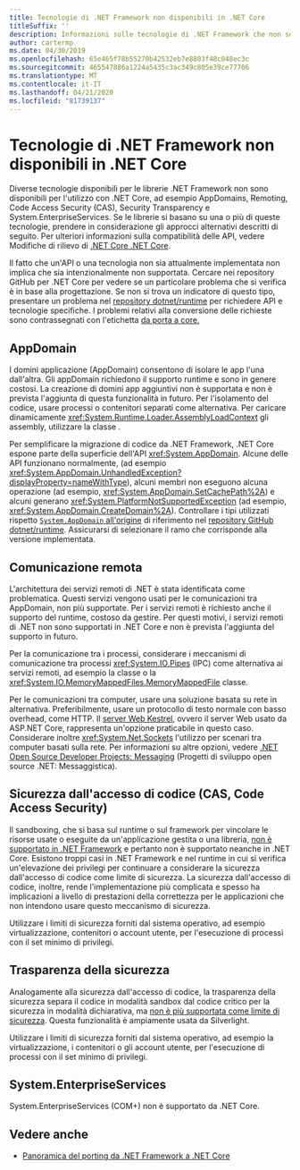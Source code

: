 ```yaml
---
title: Tecnologie di .NET Framework non disponibili in .NET Core
titleSuffix: ''
description: Informazioni sulle tecnologie di .NET Framework che non sono disponibili in .NET Core
author: cartermp
ms.date: 04/30/2019
ms.openlocfilehash: 65e465f78b55270b42532eb7e8803f48c048ec3c
ms.sourcegitcommit: 465547886a1224a5435c3ac349c805e39ce77706
ms.translationtype: MT
ms.contentlocale: it-IT
ms.lasthandoff: 04/21/2020
ms.locfileid: "81739137"
---
```

# <a name="net-framework-technologies-unavailable-on-net-core"></a>Tecnologie di .NET Framework non disponibili in .NET Core

Diverse tecnologie disponibili per le librerie .NET Framework non sono disponibili per l'utilizzo con .NET Core, ad esempio AppDomains, Remoting, Code Access Security (CAS), Security Transparency e System.EnterpriseServices. Se le librerie si basano su una o più di queste tecnologie, prendere in considerazione gli approcci alternativi descritti di seguito. Per ulteriori informazioni sulla compatibilità delle API, vedere Modifiche di rilievo di [.NET Core .NET Core](../compatibility/breaking-changes.md).

Il fatto che un'API o una tecnologia non sia attualmente implementata non implica che sia intenzionalmente non supportata. Cercare nei repository GitHub per .NET Core per vedere se un particolare problema che si verifica è in base alla progettazione. Se non si trova un indicatore di questo tipo, presentare un problema nel [repository dotnet/runtime](https://github.com/dotnet/runtime/issues) per richiedere API e tecnologie specifiche. I problemi relativi alla conversione delle richieste sono contrassegnati con l'etichetta [da porta a core.](https://github.com/dotnet/runtime/labels/port-to-core)

## <a name="appdomains"></a>AppDomain

I domini applicazione (AppDomain) consentono di isolare le app l'una dall'altra. Gli appDomain richiedono il supporto runtime e sono in genere costosi. La creazione di domini app aggiuntivi non è supportata e non è prevista l'aggiunta di questa funzionalità in futuro. Per l'isolamento del codice, usare processi o contenitori separati come alternativa. Per caricare dinamicamente <xref:System.Runtime.Loader.AssemblyLoadContext> gli assembly, utilizzare la classe .

Per semplificare la migrazione di codice da .NET Framework, .NET Core espone parte della superficie dell'API <xref:System.AppDomain>. Alcune delle API funzionano normalmente, (ad esempio <xref:System.AppDomain.UnhandledException?displayProperty=nameWithType>), alcuni membri non eseguono alcuna operazione (ad esempio, <xref:System.AppDomain.SetCachePath%2A>) e alcuni generano <xref:System.PlatformNotSupportedException> (ad esempio, <xref:System.AppDomain.CreateDomain%2A>). Controllare i tipi utilizzati rispetto [ `System.AppDomain` all'origine](https://github.com/dotnet/runtime/blob/master/src/libraries/System.Private.CoreLib/src/System/AppDomain.cs) di riferimento nel [repository GitHub dotnet/runtime](https://github.com/dotnet/runtime). Assicurarsi di selezionare il ramo che corrisponde alla versione implementata.

## <a name="remoting"></a>Comunicazione remota

L'architettura dei servizi remoti di .NET è stata identificata come problematica. Questi servizi vengono usati per le comunicazioni tra AppDomain, non più supportate. Per i servizi remoti è richiesto anche il supporto del runtime, costoso da gestire. Per questi motivi, i servizi remoti di .NET non sono supportati in .NET Core e non è prevista l'aggiunta del supporto in futuro.

Per la comunicazione tra i processi, considerare i meccanismi di comunicazione tra processi <xref:System.IO.Pipes> (IPC) come alternativa ai servizi remoti, ad esempio la classe o la <xref:System.IO.MemoryMappedFiles.MemoryMappedFile> classe.

Per le comunicazioni tra computer, usare una soluzione basata su rete in alternativa. Preferibilmente, usare un protocollo di testo normale con basso overhead, come HTTP. Il [server Web Kestrel](/aspnet/core/fundamentals/servers/kestrel), ovvero il server Web usato da ASP.NET Core, rappresenta un'opzione praticabile in questo caso. Considerare inoltre <xref:System.Net.Sockets> l'utilizzo per scenari tra computer basati sulla rete. Per informazioni su altre opzioni, vedere [.NET Open Source Developer Projects: Messaging](https://github.com/Microsoft/dotnet/blob/master/dotnet-developer-projects.md#messaging) (Progetti di sviluppo open source .NET: Messaggistica).

## <a name="code-access-security-cas"></a>Sicurezza dall'accesso di codice (CAS, Code Access Security)

Il sandboxing, che si basa sul runtime o sul framework per vincolare le risorse usate o eseguite da un'applicazione gestita o una libreria, [non è supportato in .NET Framework](../../framework/misc/code-access-security.md) e pertanto non è supportato neanche in .NET Core. Esistono troppi casi in .NET Framework e nel runtime in cui si verifica un'elevazione dei privilegi per continuare a considerare la sicurezza dall'accesso di codice come limite di sicurezza. La sicurezza dall'accesso di codice, inoltre, rende l'implementazione più complicata e spesso ha implicazioni a livello di prestazioni della correttezza per le applicazioni che non intendono usare questo meccanismo di sicurezza.

Utilizzare i limiti di sicurezza forniti dal sistema operativo, ad esempio virtualizzazione, contenitori o account utente, per l'esecuzione di processi con il set minimo di privilegi.

## <a name="security-transparency"></a>Trasparenza della sicurezza

Analogamente alla sicurezza dall'accesso di codice, la trasparenza della sicurezza separa il codice in modalità sandbox dal codice critico per la sicurezza in modalità dichiarativa, ma [non è più supportata come limite di sicurezza](../../framework/misc/security-transparent-code.md). Questa funzionalità è ampiamente usata da Silverlight.

Utilizzare i limiti di sicurezza forniti dal sistema operativo, ad esempio la virtualizzazione, i contenitori o gli account utente, per l'esecuzione di processi con il set minimo di privilegi.

## <a name="systementerpriseservices"></a>System.EnterpriseServices

System.EnterpriseServices (COM+) non è supportato da .NET Core.

## <a name="see-also"></a>Vedere anche

- [Panoramica del porting da .NET Framework a .NET Core](../porting/index.md)
